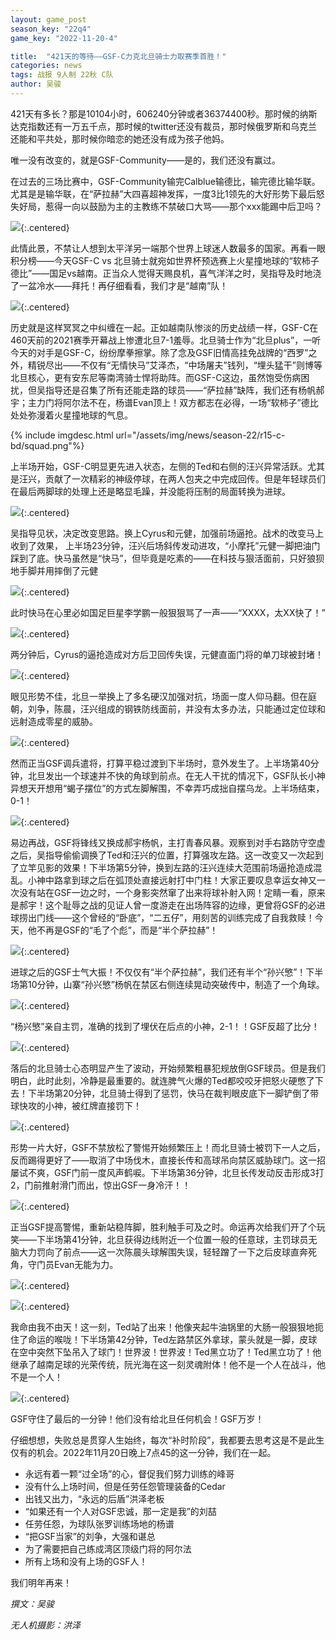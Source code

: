 ```yaml
---
layout: game_post
season_key: "22q4"
game_key: "2022-11-20-4"

title:  "421天的等待——GSF-C力克北旦骑士力取赛季首胜！"
categories: news
tags: 战报 9人制 22秋 C队
author: 吴骏
---
```


421天有多长？那是10104小时，606240分钟或者36374400秒。那时候的纳斯达克指数还有一万五千点，那时候的twitter还没有裁员，那时候俄罗斯和乌克兰还能和平共处，那时候你暗恋的她还没有成为孩子他妈。

唯一没有改变的，就是GSF-Community——是的，我们还没有赢过。

在过去的三场比赛中，GSF-Community输完Calblue输德比，输完德比输华联。尤其是是输华联，在“萨拉赫”大四喜超神发挥，一度3比1领先的大好形势下最后怒失好局，惹得一向以鼓励为主的主教练不禁破口大骂——那个xxx能踢中后卫吗？

![](/assets/img/news/season-22/r15-c-bd/image1.png){:.centered}

此情此景，不禁让人想到太平洋另一端那个世界上球迷人数最多的国家。再看一眼积分榜——今天GSF-C vs 北旦骑士就宛如世界杯预选赛上火星撞地球的“软柿子德比”——国足vs越南。正当众人觉得天赐良机，喜气洋洋之时，吴指导及时地浇了一盆冷水——拜托！再仔细看看，我们才是“越南”队！

![](/assets/img/news/season-22/r15-c-bd/image4.png){:.centered}

历史就是这样冥冥之中纠缠在一起。正如越南队惨淡的历史战绩一样，GSF-C在460天前的2021赛季开幕战上惨遭北旦7-1羞辱。北旦骑士作为“北旦plus”，一听今天的对手是GSF-C，纷纷摩拳擦掌。除了念及GSF旧情高挂免战牌的“西罗”之外，精锐尽出——不仅有“无情快马”艾泽杰，“中场屠夫”钱列，“埋头猛干”则博等北旦核心，更有安东尼等南湾骑士悍将助阵。而GSF-C这边，虽然饱受伤病困扰，但吴指导还是召集了所有还能走路的球员——“萨拉赫”缺阵，我们还有杨帆郝宇；主力门将阿尔法不在，杨谱Evan顶上！双方都志在必得，一场“软柿子”德比处处弥漫着火星撞地球的气息。

{% include imgdesc.html url="/assets/img/news/season-22/r15-c-bd/squad.png"%}

上半场开始，GSF-C明显更先进入状态，左侧的Ted和右侧的汪兴异常活跃。尤其是汪兴，贡献了一次精彩的神级停球，在两人包夹之中完成回传。但是年轻球员们在最后两脚球的处理上还是略显毛躁，并没能将压制的局面转换为进球。

![](/assets/img/news/season-22/r15-c-bd/1.gif){:.centered}

吴指导见状，决定改变思路。换上Cyrus和元健，加强前场逼抢。战术的改变马上收到了效果，
上半场23分钟，汪兴后场斜传发动进攻，“小摩托”元健一脚把油门踩到了底。快马虽然是“快马”，但毕竟是吃素的——在科技与狠活面前，只好狼狈地手脚并用摔倒了元健

![](/assets/img/news/season-22/r15-c-bd/2.gif){:.centered}

此时快马在心里必如国足巨星李学鹏一般狠狠骂了一声——“XXXX，太XX快了！”

![](/assets/img/news/season-22/r15-c-bd/lxp.gif){:.centered}

两分钟后，Cyrus的逼抢造成对方后卫回传失误，元健直面门将的单刀球被封堵！

![](/assets/img/news/season-22/r15-c-bd/3.gif){:.centered}

眼见形势不佳，北旦一举换上了多名硬汉加强对抗，场面一度人仰马翻。但在庭朝，刘争，陈晨，汪兴组成的钢铁防线面前，并没有太多办法，只能通过定位球和远射造成零星的威胁。

![](/assets/img/news/season-22/r15-c-bd/4.gif){:.centered}

然而正当GSF调兵遣将，打算平稳过渡到下半场时，意外发生了。上半场第40分钟，北旦发出一个球速并不快的角球到前点。在无人干扰的情况下，GSF队长小神异想天开想用“蝎子摆位”的方式左脚解围，不幸弄巧成拙自摆乌龙。上半场结束，0-1！

![](/assets/img/news/season-22/r15-c-bd/5.gif){:.centered}

易边再战，GSF将锋线又换成郝宇杨帆，主打青春风暴。观察到对手右路防守空虚之后，吴指导偷偷调换了Ted和汪兴的位置，打算强攻左路。这一改变又一次起到了立竿见影的效果！下半场第5分钟，换到左路的汪兴连续大范围前场逼抢造成混乱。小神中路拿到球之后在弧顶处直接远射打中门柱！大家正要叹息幸运女神又一次没有站在GSF一边之时，一个身影突然窜了出来将球补射入网！定睛一看，原来是郝宇！这个耻辱之战的见证人曾一度游走在出场阵容的边缘，更曾将GSF的必进球捞出门线——这个曾经的“卧底”，“二五仔”，用刻苦的训练完成了自我救赎！今天，他不再是GSF的“毛了个彪”，而是“半个萨拉赫”！

![](/assets/img/news/season-22/r15-c-bd/6.gif){:.centered}

进球之后的GSF士气大振！不仅仅有“半个萨拉赫”，我们还有半个“孙兴慜”！下半场第10分钟，山寨“孙兴慜”杨帆在禁区右侧连续晃动突破传中，制造了一个角球。

![](/assets/img/news/season-22/r15-c-bd/7.gif){:.centered}

“杨兴慜”亲自主罚，准确的找到了埋伏在后点的小神，2-1！！GSF反超了比分！

![](/assets/img/news/season-22/r15-c-bd/8.gif){:.centered}

落后的北旦骑士心态明显产生了波动，开始频繁粗暴犯规放倒GSF球员。但是我们明白，此时此刻，冷静是最重要的。就连脾气火爆的Ted都咬咬牙把怒火硬憋了下去！下半场第20分钟，北旦骑士得到了惩罚，快马在裁判眼皮底下一脚铲倒了带球快攻的小神，被红牌直接罚下！

![](/assets/img/news/season-22/r15-c-bd/9.gif){:.centered}

形势一片大好，GSF不禁放松了警惕开始频繁压上！而北旦骑士被罚下一人之后，反而踢得更好了——取消了中场伐木，直接长传和高球吊向禁区威胁球门。这一招屡试不爽，GSF门前一度风声鹤唳。下半场第36分钟，北旦长传发动反击形成3打2，门前推射滑门而出，惊出GSF一身冷汗！！

![](/assets/img/news/season-22/r15-c-bd/10.gif){:.centered}

正当GSF提高警惕，重新站稳阵脚，胜利触手可及之时。命运再次给我们开了个玩笑——下半场第41分钟，北旦获得边线附近一个位置一般的任意球，主罚球员无脑大力罚向了前点——这一次陈晨头球解围失误，轻轻蹭了一下之后皮球直奔死角，守门员Evan无能为力。

![](/assets/img/news/season-22/r15-c-bd/11.gif){:.centered}

![](/assets/img/news/season-22/r15-c-bd/image2.png){:.centered}

我命由我不由天！这一刻，Ted站了出来！他像夹起牛油锅里的大肠一般狠狠地扼住了命运的喉咙！下半场第42分钟，Ted左路禁区外拿球，蒙头就是一脚，皮球在空中突然下坠吊入了球门！世界波！世界波！Ted黑立功了！Ted黑立功了！他继承了越南足球的光荣传统，阮光海在这一刻灵魂附体！他不是一个人在战斗，他不是一个人！

![](/assets/img/news/season-22/r15-c-bd/12.gif){:.centered}

GSF守住了最后的一分钟！他们没有给北旦任何机会！GSF万岁！

仔细想想，失败总是贯穿人生始终，每次“补时阶段”，我都要去思考这是不是此生仅有的机会。2022年11月20日晚上7点45的这一分钟，我们在一起。
- 永远有着一颗“过全场”的心，督促我们努力训练的峰哥
- 没有什么上场时间，但是任劳任怨管理装备的Cedar
- 出钱又出力，“永远的后盾”洪泽老板
- “如果还有一个人对GSF忠诚，那一定是我”的刘喆
- 任劳任怨，为球队张罗训练场地的杨谱
- “把GSF当家”的刘争，大强和谌总
- 为了需要把自己练成湾区顶级门将的阿尔法
- 所有上场和没有上场的GSF人！

我们明年再来！

*撰文：吴骏*

*无人机摄影：洪泽*
